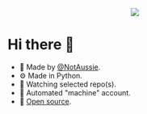 <p align="center">
  <a href="https://github.com/DenverCoder1/readme-typing-svg"><img src="https://readme-typing-svg.herokuapp.com?lines=Watching+over+CardBoard.;Co-reviewing+pull+requests.;Going+beep+boop.;&center=true&width=500&height=50"></a>
</p>

# Hi there 👋

- 👤 Made by [@NotAussie](https://github.com/notaussie).
- ⚙️ Made in Python.
- 👀 Watching selected repo(s).
- 🤖 Automated "machine" account.
- 📂 [Open source](https://github.com/AussieBot/AussieBot/tree/main/Code).

